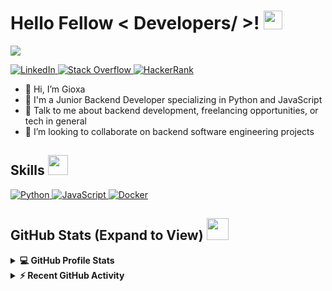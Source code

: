 <h1> Hello Fellow < Developers/ >! <img src="https://raw.githubusercontent.com/MartinHeinz/MartinHeinz/master/wave.gif" width="30px"> </h1>
<p align='center'>
</p>

<p>
  <a href="https://github.com/DenverCoder1/readme-typing-svg"><img src="https://readme-typing-svg.herokuapp.com?&font=IBM+Plex+Sans&color=abcdef&size=20&lines=Welcome+to+my+GitHub+Profile!;I'm+a+Junior+Backend+Developer;I+specialize+in+Python+and+JavaScript" /></a>
</p>

<a href="https://www.linkedin.com/in/your-linkedin-profile/" target="_blank">
  <img alt="LinkedIn" src="https://img.shields.io/badge/LinkedIn-0077B5?style=for-the-badge&logo=linkedin&logoColor=white">
</a>
<a href="https://stackoverflow.com/users/your-stackoverflow-profile" target="_blank">
  <img alt="Stack Overflow" src="https://img.shields.io/badge/Stack_Overflow-FE7A16?style=for-the-badge&logo=stack-overflow&logoColor=white">
</a>
<a href="https://www.hackerrank.com/your-hackerrank-profile" target="_blank">
  <img alt="HackerRank" src="https://img.shields.io/badge/-Hackerrank-2EC866?style=for-the-badge&logo=HackerRank&logoColor=white">
</a>

- 👋 Hi, I’m Gioxa
- 💼 I'm a Junior Backend Developer specializing in Python and JavaScript
- 💬 Talk to me about backend development, freelancing opportunities, or tech in general
- 👯 I’m looking to collaborate on backend software engineering projects

<h2> Skills <img src="https://media2.giphy.com/media/QssGEmpkyEOhBCb7e1/giphy.gif?cid=ecf05e47a0n3gi1bfqntqmob8g9aid1oyj2wr3ds3mg700bl&rid=giphy.gif" width="32px"> </h2>
<a href="https://www.python.org" target="_blank">
  <img alt="Python" src="https://img.shields.io/badge/Python-3776AB?style=for-the-badge&logo=python&logoColor=white">
</a>
<a href="https://www.javascript.com" target="_blank">
  <img alt="JavaScript" src="https://img.shields.io/badge/JavaScript-F7DF1E?style=for-the-badge&logo=javascript&logoColor=black">
</a>
<a href="https://www.docker.com/" target="_blank">
  <img alt="Docker" src="https://img.shields.io/badge/Docker-2CA5E0?style=for-the-badge&logo=docker&logoColor=white">
</a>

<h2> GitHub Stats (Expand to View) <img src="https://i.pinimg.com/originals/65/c4/f4/65c4f452571be1261e9c623f7da488ac.gif" width="35px"> </h2>

<details> 
  <summary><b>💻 GitHub Profile Stats</b></summary>
  <br/>
  <p align="center">
    <a href="https://github.com/anuraghazra/github-readme-stats"><img alt="Gioxa's GitHub Stats" src="https://github-readme-stats.vercel.app/api?username=gioxa&show_icons=true&count_private=true&theme=algolia" height="192px"/></a>
    <br/>
    &nbsp;
    <img src="https://github-readme-stats.vercel.app/api/top-langs?username=gioxa&show_icons=true&locale=en&layout=compact&theme=algolia" alt="gioxa" height="192px"/>
    <br/>
  </p>
</details>

<details>
  <summary><b>⚡ Recent GitHub Activity</b></summary>
  <br/>
  <a href="https://github.com/gioxa"><img alt="Gioxa's Activity Graph" src="https://activity-graph.herokuapp.com/graph?username=gioxa&custom_title=Gioxa's%20Contribution%20Graph&theme=react-dark" /></a>
  <br/>
</details>

<br/>

